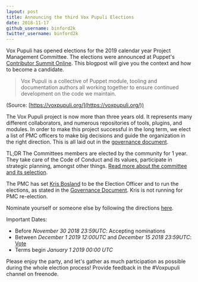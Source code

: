 ```yaml
---
layout: post
title: Announcing the third Vox Pupuli Elections
date: 2018-11-17
github_username: binford2k
twitter_username: binford2k
---
```


Vox Pupuli has opened elections for the 2019 calendar year Project Management Committee.
The elections were announced at Puppet's [Contributor Summit Online][cso].
This blogpost will give you the context and how to become a candidate.

> Vox Pupuli is a collective of Puppet module, tooling and documentation authors
> all working together to ensure continued development on the code we maintain.

(Source: [https://voxpupuli.org/](https://voxpupuli.org/))

The Vox Pupuli project is now more than three years old. It represents many
different collaborators, and numerous repositories of tools, plugins, and
modules. In order to make this project successful in the long term, we elect a
list of PMC officers to make big decisions and guide the organization in the
right direction. This is all laid out in the [governance document][gd].

TL;DR The Committees members are elected by the community for 1 year. They take
care of the Code of Conduct and its values, participate in strategic planning,
amongst other things. [Read more about the committee and its selection][elections].

The PMC has set [Kris Bosland][kris] to be the Election Officer and to run the
elections, as stated in the [Governance Document][gd]. Kris is not running
for PMC re-election.

Nominate yourself or someone else by following the directions [here][e].

Important Dates:

* Before *November 30 2018 23:59UTC*: Accepting nominations
* Between *December 1 2019 12:00UTC* and *December 15 2018 23:59UTC*: [Vote][vote]
* Terms begin *January 1 2019 00:00 UTC*

Please enjoy the party, and let's gather as much participation as possible
during the whole election process! Provide feedback in the #Voxpupuli channel on freenode.

[e]:https://github.com/voxpupuli/plumbing/blob/master/share/elections/2019-01.md
[elections]:https://voxpupuli.org/elections
[kris]:https://github.com/kris-bosland
[gd]:https://github.com/voxpupuli/plumbing/blob/master/share/governance.md
[cso]:http://pup.pt/cso
[vote]:https://civs.cs.cornell.edu/cgi-bin/vote.pl?id=E_8090c1b862fe3cfd&akey=0ef4751c6f2eaa42
